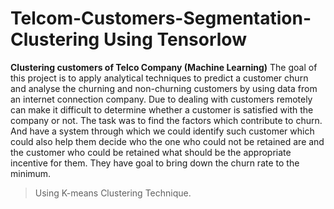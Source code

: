 # Telcom-Customers-Segmentation-Clustering Using Tensorlow
**Clustering customers of Telco Company (Machine Learning)**
The goal of this project is to apply analytical techniques to predict a customer churn and analyse the churning and non-churning customers by using data from an internet connection company. Due to dealing with customers remotely can make it difficult to determine whether a customer is satisfied with the company or not.
The task was to find the factors which contribute to churn. And have a system through which we could identify such customer which could also help them decide who the one who could not be retained are and the customer who could be retained
what should be the appropriate incentive for them. They have goal to bring down the churn
rate to the minimum.
> Using K-means Clustering Technique.
